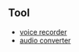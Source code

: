 


## Tool
- [voice recorder](https://voice-recorder-online.com/)
- [audio converter](https://audio.online-convert.com/convert-to-wav)